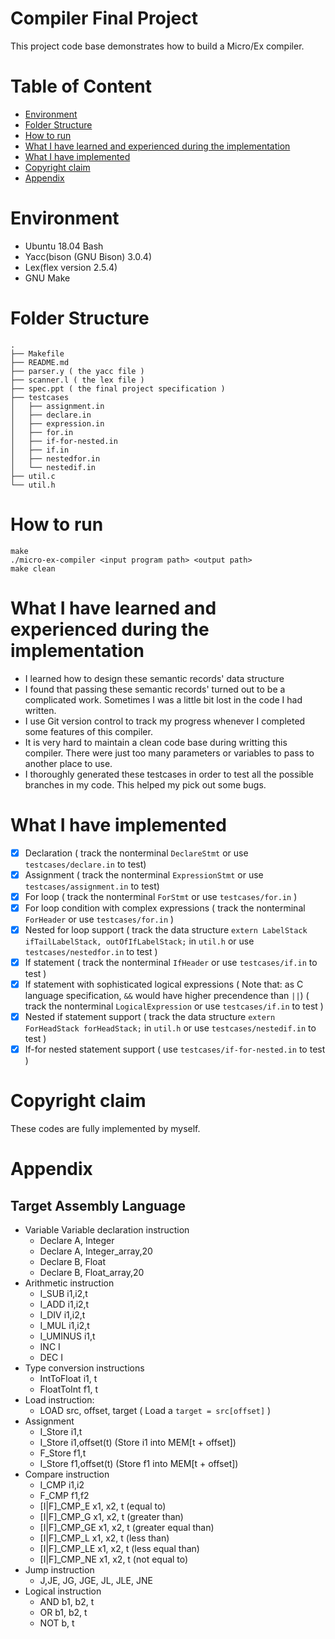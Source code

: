 # Compiler Final Project
This project code base demonstrates how to build a Micro/Ex compiler.

# Table of Content
* [Environment](#Environment)
* [Folder Structure](#folder)
* [How to run](#howtorun)
* [What I have learned and experienced during the implementation](#learned)
* [What I have implemented](#implemented)
* [Copyright claim](#copyright)
* [Appendix](#Appendix)

# Environment
* Ubuntu 18.04 Bash
* Yacc(bison (GNU Bison) 3.0.4)
* Lex(flex version 2.5.4)
* GNU Make

<a name="folder" />

# Folder Structure
```
.
├── Makefile
├── README.md
├── parser.y ( the yacc file )
├── scanner.l ( the lex file )
├── spec.ppt ( the final project specification )
├── testcases
│   ├── assignment.in
│   ├── declare.in
│   ├── expression.in
│   ├── for.in
│   ├── if-for-nested.in
│   ├── if.in
│   ├── nestedfor.in
│   └── nestedif.in
├── util.c
└── util.h
```

<a name="howtorun" />

# How to run
```
make
./micro-ex-compiler <input program path> <output path>
make clean
```

<a name="learned" />

# What I have learned and experienced during the implementation
* I learned how to design these semantic records' data structure
* I found that passing these semantic records' turned out to be a complicated work. Sometimes I was a little bit lost in the code I had written.
* I use Git version control to track my progress whenever I completed some features of this compiler.
* It is very hard to maintain a clean code base during writting this compiler. There were just too many parameters or variables to pass to another place to use.
* I thoroughly generated these testcases in order to test all the possible branches in my code. This helped my pick out some bugs.

<a name="implemented" />

# What I have implemented
- [x] Declaration ( track the nonterminal `DeclareStmt` or use `testcases/declare.in` to test)
- [x] Assignment ( track the nonterminal `ExpressionStmt` or use `testcases/assignment.in` to test)
- [x] For loop ( track the nonterminal `ForStmt` or  use `testcases/for.in` )
- [x] For loop condition with complex expressions ( track the nonterminal `ForHeader` or  use `testcases/for.in` )
- [x] Nested for loop support ( track the data structure `extern LabelStack ifTailLabelStack, outOfIfLabelStack;` in `util.h` or use `testcases/nestedfor.in` to test )
- [x] If statement ( track the nonterminal `IfHeader` or use `testcases/if.in` to test )
- [x] If statement with sophisticated logical expressions ( Note that: as C language specification, `&&` would have higher precendence than `||`) ( track the nonterminal `LogicalExpression` or use `testcases/if.in` to test )
- [x] Nested if statement support ( track the data structure `extern ForHeadStack forHeadStack;` in `util.h` or use `testcases/nestedif.in` to test )
- [x] If-for nested statement support ( use `testcases/if-for-nested.in` to test )

<a name="copyright" />

# Copyright claim
These codes are fully implemented by myself.

<a name="Appendix" />

# Appendix
## Target Assembly Language
* Variable Variable declaration instruction
    * Declare A, Integer
    * Declare A, Integer\_array,20
    * Declare B, Float
    * Declare B, Float\_array,20
* Arithmetic instruction
    * I\_SUB i1,i2,t
    * I\_ADD i1,i2,t
    * I\_DIV i1,i2,t
    * I\_MUL i1,i2,t
    * I\_UMINUS i1,t
    * INC I
    * DEC I
* Type conversion instructions
    * IntToFloat i1, t 
    * FloatToInt f1, t
* Load instruction:
    * LOAD src, offset, target ( Load a `target = src[offset]` )
* Assignment
    * I\_Store i1,t
    * I\_Store i1,offset(t) (Store i1 into MEM[t + offset])
    * F\_Store f1,t
    * I\_Store f1,offset(t) (Store f1 into MEM[t + offset])
* Compare instruction
    * I\_CMP i1,i2
    * F\_CMP f1,f2
    * [I|F]\_CMP\_E x1, x2, t (equal to)
    * [I|F]\_CMP\_G x1, x2, t (greater than)
    * [I|F]\_CMP\_GE x1, x2, t (greater equal than)
    * [I|F]\_CMP\_L x1, x2, t (less than)
    * [I|F]\_CMP\_LE x1, x2, t (less equal than)
    * [I|F]\_CMP\_NE x1, x2, t (not equal to)
* Jump instruction
    * J,JE, JG, JGE, JL, JLE, JNE 
* Logical instruction
    * AND b1, b2, t
    * OR b1, b2, t
    * NOT b, t
